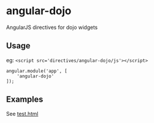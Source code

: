 angular-dojo
============

AngularJS directives for dojo widgets

Usage
-----
eg:
```<script src='directives/angular-dojo/js'></script>```

```
angular.module('app', [
	'angular-dojo'
]);
```

Examples
--------
See [test.html](https://github.com/amaury-d/angular-dojo/blob/master/test.html)
